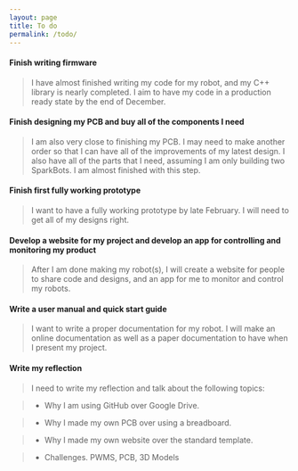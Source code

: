 ```yaml
---
layout: page
title: To do
permalink: /todo/
---
```

#### Finish writing firmware
>I have almost finished writing my code for my robot, and my C++ library is nearly completed.  I aim to have my code in a production ready state by the end of December.

#### Finish designing my PCB and buy all of the components I need
>I am also very close to finishing my PCB.  I may need to make another order so that I can have all of the improvements of my latest design.  I also have all of the parts that I need, assuming I am only building two SparkBots.  I am almost finished with this step.

#### Finish first fully working prototype
>I want to have a fully working prototype by late February.  I will need to get all of my designs right.

#### Develop a website for my project and develop an app for controlling and monitoring my product
>After I am done making my robot(s), I will create a website for people to share code and designs, and an app for me to monitor and control my robots.

#### Write a user manual and quick start guide
>I want to write a proper documentation for my robot.  I will make an online documentation as well as a paper documentation to have when I present my project.

#### Write my reflection

> I need to write my reflection and talk about the following topics:

>* Why I am using GitHub over Google Drive.

>* Why I made my own PCB over using a breadboard.

>* Why I made my own website over the standard template.

>* Challenges.  PWMS, PCB, 3D Models
